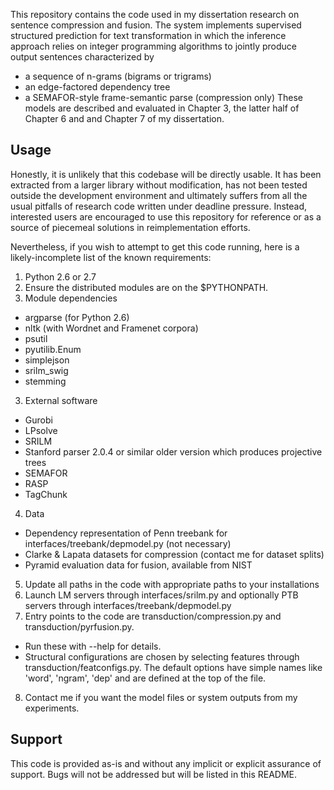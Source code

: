 This repository contains the code used in my dissertation research on
sentence compression and fusion. The system implements supervised
structured prediction for text transformation in which the
inference approach relies on integer programming
algorithms to jointly produce output sentences characterized by
* a sequence of n-grams (bigrams or trigrams)
* an edge-factored dependency tree
* a SEMAFOR-style frame-semantic parse (compression only)
These models are described and evaluated in Chapter 3, the latter half
of Chapter 6 and and Chapter 7 of my dissertation.

Usage
-----
Honestly, it is unlikely that this codebase will be directly usable.
It has been extracted from a larger library without modification,
has not been tested outside the development environment and
ultimately suffers from all the usual pitfalls of research code
written under deadline pressure.
Instead, interested users are encouraged to use this repository
for reference or as a source of piecemeal solutions in reimplementation
efforts.

Nevertheless, if you wish to attempt to get this code running, here
is a likely-incomplete list of the known requirements:
1. Python 2.6 or 2.7
2. Ensure the distributed modules are on the $PYTHONPATH.
2. Module dependencies
  * argparse (for Python 2.6)
  * nltk (with Wordnet and Framenet corpora)
  * psutil
  * pyutilib.Enum
  * simplejson
  * srilm_swig
  * stemming
3. External software
  * Gurobi
  * LPsolve
  * SRILM
  * Stanford parser 2.0.4 or similar older version which produces projective trees
  * SEMAFOR
  * RASP
  * TagChunk
4. Data
  * Dependency representation of Penn treebank for interfaces/treebank/depmodel.py (not necessary)
  * Clarke & Lapata datasets for compression (contact me for dataset splits)
  * Pyramid evaluation data for fusion, available from NIST
5. Update all paths in the code with appropriate paths to your installations
6. Launch LM servers through interfaces/srilm.py and optionally PTB servers through interfaces/treebank/depmodel.py
7. Entry points to the code are transduction/compression.py and transduction/pyrfusion.py.
  * Run these with --help for details.
  * Structural configurations are chosen by selecting features through transduction/featconfigs.py. The default options have simple names like 'word', 'ngram', 'dep' and are defined at the top of the file.
8. Contact me if you want the model files or system outputs from my experiments.


Support
-------
This code is provided as-is and without any implicit or explicit assurance
of support. Bugs will not be addressed but will be listed in this README.
